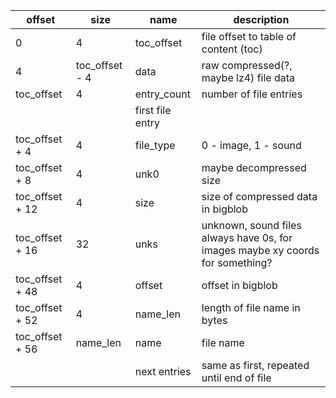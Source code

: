 | offset | size | name | description |
|-|-|-|-|
| 0 | 4 | toc_offset | file offset to table of content (toc) |
| 4 | toc_offset - 4 | data | raw compressed(?, maybe lz4) file data |
| toc_offset | 4 | entry_count | number of file entries |
||| first file entry ||
| toc_offset +  4 |  4 | file_type | 0 - image, 1 - sound |
| toc_offset +  8 |  4 | unk0 | maybe decompressed size |
| toc_offset + 12 |  4 | size | size of compressed data in bigblob |
| toc_offset + 16 | 32 | unks | unknown, sound files always have 0s, for images maybe xy coords for something? |
| toc_offset + 48 |  4 | offset | offset in bigblob |
| toc_offset + 52 |  4 | name_len | length of file name in bytes |
| toc_offset + 56 | name_len | name | file name |
||| next entries | same as first, repeated until end of file |